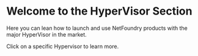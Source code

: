 # Welcome to the HyperVisor Section  

Here you can lean how to launch and use NetFoundry products with the major HyperVisor in the market.

Click on a specific Hypervisor to learn more.